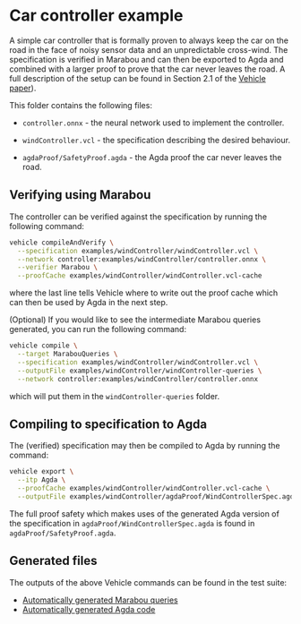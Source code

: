 # Car controller example

A simple car controller that is formally proven to always keep the car on the road in the face of noisy sensor data and an unpredictable cross-wind. The
specification is verified in Marabou and can then be exported to Agda and
combined with a larger proof to prove that the car never leaves the road. A full
description of the setup can be found in Section 2.1 of the [Vehicle paper](https://arxiv.org/pdf/2202.05207v1.pdf)).

This folder contains the following files:

- `controller.onnx` - the neural network used to implement the controller.

- `windController.vcl` - the specification describing the desired behaviour.

- `agdaProof/SafetyProof.agda` - the Agda proof the car never leaves the road.

## Verifying using Marabou

The controller can be verified against the specification by running the following command:

```bash
vehicle compileAndVerify \
  --specification examples/windController/windController.vcl \
  --network controller:examples/windController/controller.onnx \
  --verifier Marabou \
  --proofCache examples/windController/windController.vcl-cache
```

where the last line tells Vehicle where to write out the proof cache which can
then be used by Agda in the next step.

(Optional) If you would like to see the intermediate Marabou queries generated, you can
run the following command:

```bash
vehicle compile \
  --target MarabouQueries \
  --specification examples/windController/windController.vcl \
  --outputFile examples/windController/windController-queries \
  --network controller:examples/windController/controller.onnx
```

which will put them in the `windController-queries` folder.

## Compiling to specification to Agda

The (verified) specification may then be compiled to Agda by running the command:

```bash
vehicle export \
  --itp Agda \
  --proofCache examples/windController/windController.vcl-cache \
  --outputFile examples/windController/agdaProof/WindControllerSpec.agda
```

The full proof safety which makes uses of the generated Agda version of the specification in `agdaProof/WindControllerSpec.agda` is found in `agdaProof/SafetyProof.agda`.

## Generated files

The outputs of the above Vehicle commands can be found in the test suite:

- [Automatically generated Marabou queries](https://github.com/vehicle-lang/vehicle/tree/dev/test/Test/Compile/Golden/windController/windController-output-marabou)
- [Automatically generated Agda code](https://github.com/vehicle-lang/vehicle/blob/dev/test/Test/Compile/Golden/windController/windController-output.agda)
